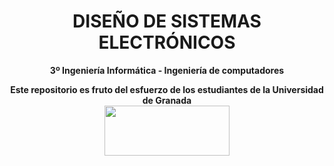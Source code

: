 <center><h1>DISEÑO DE SISTEMAS ELECTRÓNICOS</h1></center>
<center><b>3º Ingeniería Informática - Ingeniería de computadores</b></center>



<p align="center">
   <b>Este repositorio es fruto del esfuerzo de los estudiantes de la Universidad de Granada</b></br>
   <a href="http://deiit.ugr.es/"><img width="200" height="80" src="https://imgur.com/1lXPd4l.png"></a>
</p>
